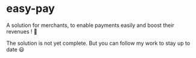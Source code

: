 # easy-pay
A solution for merchants, to enable payments easily and boost their revenues ! 🚀

The solution is not yet complete. But you can follow my work to stay up to date 😃
